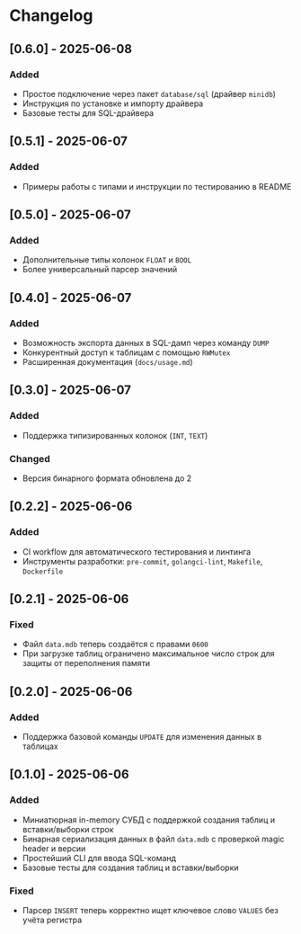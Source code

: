 # Changelog

## [0.6.0] - 2025-06-08
### Added
- Простое подключение через пакет `database/sql` (драйвер `minidb`)
- Инструкция по установке и импорту драйвера
- Базовые тесты для SQL-драйвера

## [0.5.1] - 2025-06-07
### Added
- Примеры работы с типами и инструкции по тестированию в README

## [0.5.0] - 2025-06-07
### Added
- Дополнительные типы колонок `FLOAT` и `BOOL`
- Более универсальный парсер значений

## [0.4.0] - 2025-06-07
### Added
- Возможность экспорта данных в SQL-дамп через команду `DUMP`
- Конкурентный доступ к таблицам с помощью `RWMutex`
- Расширенная документация (`docs/usage.md`)

## [0.3.0] - 2025-06-07
### Added
- Поддержка типизированных колонок (`INT`, `TEXT`)
### Changed
- Версия бинарного формата обновлена до 2


## [0.2.2] - 2025-06-06
### Added
- CI workflow для автоматического тестирования и линтинга
- Инструменты разработки: `pre-commit`, `golangci-lint`, `Makefile`, `Dockerfile`

## [0.2.1] - 2025-06-06
### Fixed
- Файл `data.mdb` теперь создаётся с правами `0600`
- При загрузке таблиц ограничено максимальное число строк для защиты от переполнения памяти

## [0.2.0] - 2025-06-06
### Added
- Поддержка базовой команды `UPDATE` для изменения данных в таблицах

## [0.1.0] - 2025-06-06
### Added
- Миниатюрная in-memory СУБД с поддержкой создания таблиц и вставки/выборки строк
- Бинарная сериализация данных в файл `data.mdb` с проверкой magic header и версии
- Простейший CLI для ввода SQL-команд
- Базовые тесты для создания таблиц и вставки/выборки

### Fixed
- Парсер `INSERT` теперь корректно ищет ключевое слово `VALUES` без учёта регистра

